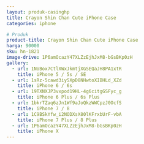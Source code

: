 ```yaml
---
layout: produk-casinghp
title: Crayon Shin Chan Cute iPhone Case
categories: iphone

# Produk
product-title: Crayon Shin Chan Cute iPhone Case
harga: 90000
sku: hn-1821
image-drive: 1P6amOcazY47XLZzEjhJxM8-bGsBKp0zH
gallery:
  - url: 1NoBox7CtlXWxJkmtjXGSEQaJH8PA1xtR
    title: iPhone 5 / 5s / SE
  - url: 1sRz-5cawd3iySXpD8NHwtoXIBHLd_XZd
    title: iPhone 6 / 6s
  - url: 19TXNXJP3vxpod19HL-4g6citgGSFyc_g
    title: iPhone 6 Plus / 6s Plus
  - url: 1bkrTZaq6zJn1Wf9aJoQkzWWCpzJ0OcfS
    title: iPhone 7 / 8
  - url: 1C9BSkYfw_i2NODXsX80lKFrxbUrF-vbA
    title: iPhone 7 Plus / 8 Plus
  - url: 1P6amOcazY47XLZzEjhJxM8-bGsBKp0zH
    title: iPhone X
---
```

